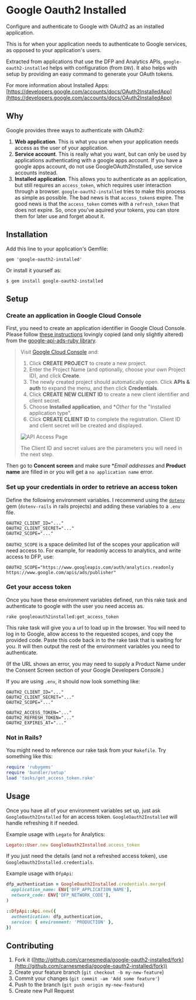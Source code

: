 # Google Oauth2 Installed

Configure and authenticate to Google with OAuth2 as an installed application.

This is for when your application needs to authenticate to Google services, as
opposed to your application's users.

Extracted from applications that use the DFP and Analytics APIs,
`google-oauth2-installed` helps with configuration (from `ENV`).
It also helps with setup by providing an easy command to generate your OAuth tokens.

For more information about Installed Apps: [https://developers.google.com/accounts/docs/OAuth2InstalledApp](https://developers.google.com/accounts/docs/OAuth2InstalledApp)


## Why

Google provides three ways to authenticate with OAuth2:

1. **Web application**. This is what you use when your application needs access
   as the user of your application.
2. **Service account**. This is really what you want, but can only be used by
   applications authenticating with a google apps account. If you have a google
   apps account, do not use GoogleOAuth2Installed, use service accounts instead.
3. **Installed application**. This allows you to authenticate as an application,
   but still requires an `access_token`, which requires user interaction through
   a browser. `google-oauth2-installed` tries to make this process as simple as
   possible. The bad news is that `access_token`s expire. The good news is that
   the `access_token` comes with a `refresh_token` that does not expire. So,
   once you've aquired your tokens, you can store them for later use and forget
   about it.


## Installation

Add this line to your application's Gemfile:

    gem 'google-oauth2-installed'

Or install it yourself as:

    $ gem install google-oauth2-installed

## Setup

### Create an application in Google Cloud Console

First, you need to create an application identifier in Google Cloud Console. Please follow
[these instructions](https://github.com/googleads/google-api-ads-ruby/wiki/OAuth2#creating-an-application-identifier)
lovingly copied (and only slightly altered) from the
[google-api-ads-ruby library](https://github.com/googleads/google-api-ads-ruby).

> Visit [Google Cloud Console](https://cloud.google.com/console) and:
>
> 1. Click **CREATE PROJECT** to create a new project.
> 1. Enter the Project Name (and optionally, choose your own Project ID), and click **Create**.
> 1. The newly created project should automatically open. Click **APIs & auth** to expand the menu, and then click **Credentials**.
> 1. Click **CREATE NEW CLIENT ID** to create a new client identifier and client secret.
> 1. Choose **Installed application**, and **Other* for the "Installed application type".
> 1. Click **CREATE CLIENT ID** to complete the registration. Client ID and client secret will be created and displayed.
>
> ![API Access Page](https://developers.google.com/adwords/api/images/oauth2-client-id-secret.png)
>
> The Client ID and secret values are the parameters you will need in the next step.

Then go to **Concent screen** and make sure **Email addresses* and **Product name** are filled in
or you will get a `no application name` error.

### Set up your credentials in order to retrieve an access token

Define the following environment variables. I recommend using the
[`dotenv`](https://github.com/bkeepers/dotenv) gem (`dotenv-rails` in rails projects)
and adding these variables to a `.env` file.

```
OAUTH2_CLIENT_ID="..."
OAUTH2_CLIENT_SECRET="..."
OAUTH2_SCOPE="..."
```

`OAUTH2_SCOPE` is a space delimited list of the scopes your application will
need access to. For example, for readonly access to analytics, and write access to
DFP, use:

```
OAUTH2_SCOPE="https://www.googleapis.com/auth/analytics.readonly https://www.google.com/apis/ads/publisher"
```

### Get your access token

Once you have these environment variables defined, run this rake task and
authenticate to google with the user you need access as.

```
rake googleoauth2installed:get_access_token
```

This rake task will give you a url to load up in the browser. You will need to log in
to Google, allow access to the requested scopes, and copy the provided code. Paste
this code back in to the rake task that is waiting for you. It will then output the
rest of the environment variables you need to authenticate.

(If the URL shows an error, you may need to supply a Product Name under the Consent Screen section of your Google Developers Console.)

If you are using `.env`, it should now look something like:

```shell
OAUTH2_CLIENT_ID="..."
OAUTH2_CLIENT_SECRET="..."
OAUTH2_SCOPE="..."

OAUTH2_ACCESS_TOKEN="..."
OAUTH2_REFRESH_TOKEN="..."
OAUTH2_EXPIRES_AT="..."
```

### Not in Rails?

You might need to reference our rake task from your `Rakefile`. Try something like this:

```ruby
require 'rubygems'
require 'bundler/setup'
load 'tasks/get_access_token.rake'
```

## Usage

Once you have all of your environment variables set up, just ask `GoogleOauth2Installed`
for an access token. `GoogleOauth2Installed` will handle refreshing it if needed.

Example usage with `Legato` for Analytics:

```ruby
Legato::User.new GoogleOauth2Installed.access_token
```

If you just need the details (and not a refreshed access token), use
`GoogleOauth2Installed.credentials`.

Example usage with `DfpApi`:

```ruby
dfp_authentication = GoogleOauth2Installed.credentials.merge(
  application_name: ENV['DFP_APPLICATION_NAME'],
  network_code: ENV['DFP_NETWORK_CODE'],
)

::DfpApi::Api.new({
  authentication: dfp_authentication,
  service: { environment: 'PRODUCTION' },
})
```

## Contributing

1. Fork it ([http://github.com/carnesmedia/google-oauth2-installed/fork](http://github.com/carnesmedia/google-oauth2-installed/fork))
2. Create your feature branch (`git checkout -b my-new-feature`)
3. Commit your changes (`git commit -am 'Add some feature'`)
4. Push to the branch (`git push origin my-new-feature`)
5. Create new Pull Request
